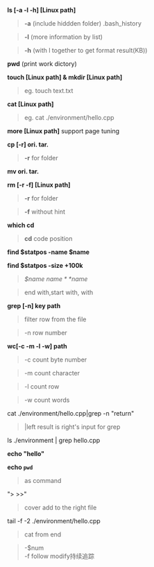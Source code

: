 **ls [-a -l -h] [Linux path]**

>**-a** (include hiddden folder)  .bash_history

>**-l** (more information by list)

>**-h** (with l together to get format result(KB))

**pwd**
(print work dictory)

**touch [Linux path] & mkdir [Linux path]**

>eg. touch text.txt

**cat [Linux path]**

>eg. cat ./environment/hello.cpp

**more [Linux path]**  support page tuning

**cp [-r] ori. tar.**

>**-r** for folder

**mv ori. tar.**

**rm [-r -f] [Linux path]**

>**-r** for folder

>**-f** without hint

**which cd** 

>**cd** code position

**find $statpos -name $name**

**find $statpos -size +100k**

>*$name $name* *$name*

>end with,start with, with

**grep [-n] key path** 

>filter row from the file

>-n row number

**wc[-c -m -l -w] path**

>-c  count byte number

>-m  count character

>-l  count row

>-w  count words 

cat ./environment/hello.cpp|grep -n "return"    

>|left result is right's input  for grep

ls ./environment | grep hello.cpp

**echo "hello"**

**echo `pwd`**

>as command


"> >>"

>cover add to the right file

tail -f -2 ./environment/hello.cpp 

>  cat from end  

>-$num    
>-f follow modify持续追踪